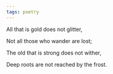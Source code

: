 ```yaml
---
tags: poetry
---
```


All that is gold does not glitter,

Not all those who wander are lost;

The old that is strong does not wither,

Deep roots are not reached by the frost.

